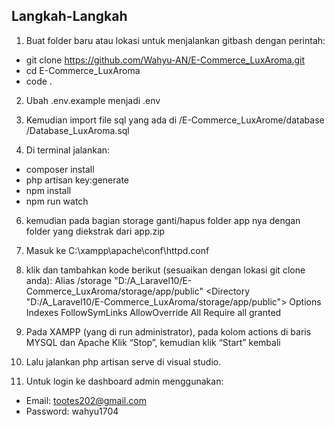 ## Langkah-Langkah

1. Buat folder baru atau lokasi untuk menjalankan gitbash dengan perintah:
- git clone https://github.com/Wahyu-AN/E-Commerce_LuxAroma.git
- cd E-Commerce_LuxAroma
- code .

2. Ubah .env.example menjadi .env
   
4. Kemudian import file sql yang ada di /E-Commerce_LuxArome/database /Database_LuxAroma.sql

5. Di terminal jalankan:
-	composer install
-	php artisan key:generate
-	npm install
-	npm run watch

6. kemudian pada bagian storage ganti/hapus folder app nya dengan folder yang diekstrak dari app.zip

7. Masuk ke C:\xampp\apache\conf\httpd.conf

8. klik dan tambahkan kode berikut (sesuaikan dengan lokasi git clone anda):
Alias /storage "D:/A_Laravel10/E-Commerce_LuxAroma/storage/app/public"
<Directory "D:/A_Laravel10/E-Commerce_LuxAroma/storage/app/public">
    Options Indexes FollowSymLinks
    AllowOverride All
    Require all granted
</Directory>

9. Pada XAMPP (yang di run administrator), pada kolom actions di baris MYSQL dan Apache
Klik “Stop”, kemudian klik “Start” kembali

10. Lalu jalankan php artisan serve di visual studio.

11. Untuk login ke dashboard admin menggunakan:
- Email: tootes202@gmail.com
- Password: wahyu1704
